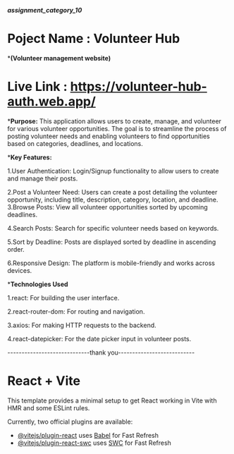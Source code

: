 ***assignment_category_10***

# Poject Name : Volunteer Hub  
***(Volunteer management website)**

# Live Link : https://volunteer-hub-auth.web.app/

***Purpose:**
This application allows users to create, manage, and volunteer for various volunteer opportunities. The goal is to streamline the process of posting volunteer needs and enabling volunteers to find opportunities based on categories, deadlines, and locations.


***Key Features:**

1.User Authentication: Login/Signup functionality to allow users to create and manage their posts.

2.Post a Volunteer Need: Users can create a post detailing the volunteer opportunity, including title, description, category, location, and deadline.
3.Browse Posts: View all volunteer opportunities sorted by upcoming deadlines.

4.Search Posts: Search for specific volunteer needs based on keywords.

5.Sort by Deadline: Posts are displayed sorted by deadline in ascending order.

6.Responsive Design: The platform is mobile-friendly and works across devices.



***Technologies Used**

1.react: For building the user interface.

2.react-router-dom: For routing and navigation.

3.axios: For making HTTP requests to the backend.

4.react-datepicker: For the date picker input in volunteer posts.

  

  -----------------------------thank you---------------------------











# React + Vite

This template provides a minimal setup to get React working in Vite with HMR and some ESLint rules.

Currently, two official plugins are available:

- [@vitejs/plugin-react](https://github.com/vitejs/vite-plugin-react/blob/main/packages/plugin-react/README.md) uses [Babel](https://babeljs.io/) for Fast Refresh
- [@vitejs/plugin-react-swc](https://github.com/vitejs/vite-plugin-react-swc) uses [SWC](https://swc.rs/) for Fast Refresh
